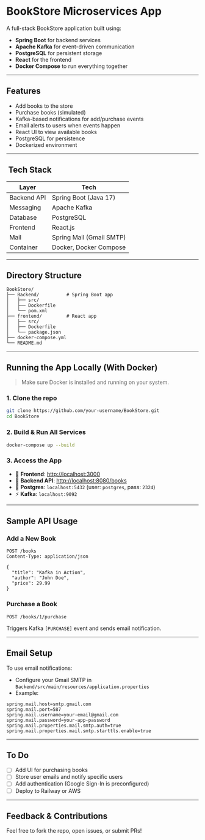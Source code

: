 




# BookStore Microservices App


A full-stack BookStore application built using:

- **Spring Boot** for backend services
- **Apache Kafka** for event-driven communication
- **PostgreSQL** for persistent storage
- **React** for the frontend
- **Docker Compose** to run everything together

---

##  Features

-  Add books to the store
-  Purchase books (simulated)
-  Kafka-based notifications for add/purchase events
-  Email alerts to users when events happen
-  React UI to view available books
-  PostgreSQL for persistence
-  Dockerized environment

---

## ️ Tech Stack

| Layer        | Tech                     |
|-------------|--------------------------|
| Backend API | Spring Boot (Java 17)    |
| Messaging   | Apache Kafka             |
| Database    | PostgreSQL               |
| Frontend    | React.js                 |
| Mail        | Spring Mail (Gmail SMTP) |
| Container   | Docker, Docker Compose   |

---

##  Directory Structure

```
BookStore/
├── Backend/          # Spring Boot app
│   ├── src/
│   ├── Dockerfile
│   └── pom.xml
├── frontend/         # React app
│   ├── src/
│   ├── Dockerfile
│   └── package.json
├── docker-compose.yml
└── README.md
```

---

##  Running the App Locally (With Docker)

> Make sure Docker is installed and running on your system.

### 1. Clone the repo

```bash
git clone https://github.com/your-username/BookStore.git
cd BookStore
```

### 2. Build & Run All Services

```bash
docker-compose up --build
```

### 3. Access the App

- 🔗 **Frontend**: [http://localhost:3000](http://localhost:3000)
- 🔗 **Backend API**: [http://localhost:8080/books](http://localhost:8080/books)
- 🐘 **Postgres**: `localhost:5432` (user: `postgres`, pass: `2324`)
- ⚡ **Kafka**: `localhost:9092`

---

##  Sample API Usage

###  Add a New Book

```http
POST /books
Content-Type: application/json

{
  "title": "Kafka in Action",
  "author": "John Doe",
  "price": 29.99
}
```

###  Purchase a Book

```http
POST /books/1/purchase
```

Triggers Kafka `[PURCHASE]` event and sends email notification.

---

## Email Setup

To use email notifications:

- Configure your Gmail SMTP in `Backend/src/main/resources/application.properties`
- Example:

```properties
spring.mail.host=smtp.gmail.com
spring.mail.port=587
spring.mail.username=your-email@gmail.com
spring.mail.password=your-app-password
spring.mail.properties.mail.smtp.auth=true
spring.mail.properties.mail.smtp.starttls.enable=true
```

---

## To Do

- [ ] Add UI for purchasing books
- [ ] Store user emails and notify specific users
- [ ] Add authentication (Google Sign-In is preconfigured)
- [ ] Deploy to Railway or AWS

---

##  Feedback & Contributions

Feel free to fork the repo, open issues, or submit PRs!


